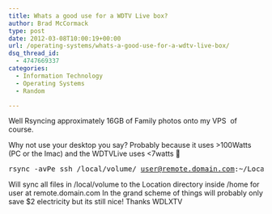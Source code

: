 ```yaml
---
title: Whats a good use for a WDTV Live box?
author: Brad McCormack
type: post
date: 2012-03-08T10:00:19+00:00
url: /operating-systems/whats-a-good-use-for-a-wdtv-live-box/
dsq_thread_id:
  - 4747669337
categories:
  - Information Technology
  - Operating Systems
  - Random

---
```

Well Rsyncing approximately 16GB of Family photos onto my VPS  of course.

Why not use your desktop you say? Probably because it uses >100Watts (PC or the Imac) and the WDTVLive uses <7watts 🙂

<pre>rsync -avPe ssh /local/volume/ <a href="https://webmail.exetel.com.au/src/compose.php?send_to=brad%40www.nerdoncoffee.com">user@remote.domain.com</a>:~/Location</pre>

Will sync all files in /local/volume to the Location directory inside /home for user at remote.domain.com In the grand scheme of things will probably only save $2 electricity but its still nice! Thanks WDLXTV